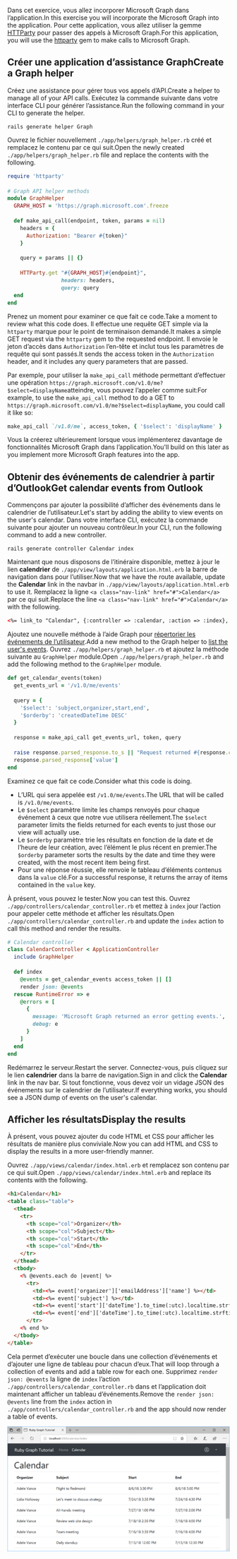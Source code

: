 <!-- markdownlint-disable MD002 MD041 -->

<span data-ttu-id="8d8e0-101">Dans cet exercice, vous allez incorporer Microsoft Graph dans l’application.</span><span class="sxs-lookup"><span data-stu-id="8d8e0-101">In this exercise you will incorporate the Microsoft Graph into the application.</span></span> <span data-ttu-id="8d8e0-102">Pour cette application, vous allez utiliser la gemme [HTTParty](https://github.com/jnunemaker/httparty) pour passer des appels à Microsoft Graph.</span><span class="sxs-lookup"><span data-stu-id="8d8e0-102">For this application, you will use the [httparty](https://github.com/jnunemaker/httparty) gem to make calls to Microsoft Graph.</span></span>

## <a name="create-a-graph-helper"></a><span data-ttu-id="8d8e0-103">Créer une application d’assistance Graph</span><span class="sxs-lookup"><span data-stu-id="8d8e0-103">Create a Graph helper</span></span>

<span data-ttu-id="8d8e0-104">Créez une assistance pour gérer tous vos appels d’API.</span><span class="sxs-lookup"><span data-stu-id="8d8e0-104">Create a helper to manage all of your API calls.</span></span> <span data-ttu-id="8d8e0-105">Exécutez la commande suivante dans votre interface CLI pour générer l’assistance.</span><span class="sxs-lookup"><span data-stu-id="8d8e0-105">Run the following command in your CLI to generate the helper.</span></span>

```Shell
rails generate helper Graph
```

<span data-ttu-id="8d8e0-106">Ouvrez le fichier nouvellement `./app/helpers/graph_helper.rb` créé et remplacez le contenu par ce qui suit.</span><span class="sxs-lookup"><span data-stu-id="8d8e0-106">Open the newly created `./app/helpers/graph_helper.rb` file and replace the contents with the following.</span></span>

```ruby
require 'httparty'

# Graph API helper methods
module GraphHelper
  GRAPH_HOST = 'https://graph.microsoft.com'.freeze

  def make_api_call(endpoint, token, params = nil)
    headers = {
      Authorization: "Bearer #{token}"
    }

    query = params || {}

    HTTParty.get "#{GRAPH_HOST}#{endpoint}",
                 headers: headers,
                 query: query
  end
end
```

<span data-ttu-id="8d8e0-107">Prenez un moment pour examiner ce que fait ce code.</span><span class="sxs-lookup"><span data-stu-id="8d8e0-107">Take a moment to review what this code does.</span></span> <span data-ttu-id="8d8e0-108">Il effectue une requête GET simple via la `httparty` marque pour le point de terminaison demandé.</span><span class="sxs-lookup"><span data-stu-id="8d8e0-108">It makes a simple GET request via the `httparty` gem to the requested endpoint.</span></span> <span data-ttu-id="8d8e0-109">Il envoie le jeton d’accès dans `Authorization` l’en-tête et inclut tous les paramètres de requête qui sont passés.</span><span class="sxs-lookup"><span data-stu-id="8d8e0-109">It sends the access token in the `Authorization` header, and it includes any query parameters that are passed.</span></span>

<span data-ttu-id="8d8e0-110">Par exemple, pour utiliser la `make_api_call` méthode permettant d’effectuer une opération `https://graph.microsoft.com/v1.0/me?$select=displayName`atteindre, vous pouvez l’appeler comme suit:</span><span class="sxs-lookup"><span data-stu-id="8d8e0-110">For example, to use the `make_api_call` method to do a GET to `https://graph.microsoft.com/v1.0/me?$select=displayName`, you could call it like so:</span></span>

```ruby
make_api_call `/v1.0/me`, access_token, { '$select': 'displayName' }
```

<span data-ttu-id="8d8e0-111">Vous la créerez ultérieurement lorsque vous implémenterez davantage de fonctionnalités Microsoft Graph dans l’application.</span><span class="sxs-lookup"><span data-stu-id="8d8e0-111">You'll build on this later as you implement more Microsoft Graph features into the app.</span></span>

## <a name="get-calendar-events-from-outlook"></a><span data-ttu-id="8d8e0-112">Obtenir des événements de calendrier à partir d’Outlook</span><span class="sxs-lookup"><span data-stu-id="8d8e0-112">Get calendar events from Outlook</span></span>

<span data-ttu-id="8d8e0-113">Commençons par ajouter la possibilité d’afficher des événements dans le calendrier de l’utilisateur.</span><span class="sxs-lookup"><span data-stu-id="8d8e0-113">Let's start by adding the ability to view events on the user's calendar.</span></span> <span data-ttu-id="8d8e0-114">Dans votre interface CLI, exécutez la commande suivante pour ajouter un nouveau contrôleur.</span><span class="sxs-lookup"><span data-stu-id="8d8e0-114">In your CLI, run the following command to add a new controller.</span></span>

```Shell
rails generate controller Calendar index
```

<span data-ttu-id="8d8e0-115">Maintenant que nous disposons de l’itinéraire disponible, mettez à jour le lien **calendrier** de `./app/view/layouts/application.html.erb` la barre de navigation dans pour l’utiliser.</span><span class="sxs-lookup"><span data-stu-id="8d8e0-115">Now that we have the route available, update the **Calendar** link in the navbar in `./app/view/layouts/application.html.erb` to use it.</span></span> <span data-ttu-id="8d8e0-116">Remplacez la ligne `<a class="nav-link" href="#">Calendar</a>` par ce qui suit.</span><span class="sxs-lookup"><span data-stu-id="8d8e0-116">Replace the line `<a class="nav-link" href="#">Calendar</a>` with the following.</span></span>

```html
<%= link_to "Calendar", {:controller => :calendar, :action => :index}, class: "nav-link#{' active' if controller.controller_name == 'calendar'}" %>
```

<span data-ttu-id="8d8e0-117">Ajoutez une nouvelle méthode à l’aide Graph pour [répertorier les événements de l’utilisateur](https://developer.microsoft.com/en-us/graph/docs/api-reference/v1.0/api/user_list_events).</span><span class="sxs-lookup"><span data-stu-id="8d8e0-117">Add a new method to the Graph helper to [list the user's events](https://developer.microsoft.com/en-us/graph/docs/api-reference/v1.0/api/user_list_events).</span></span> <span data-ttu-id="8d8e0-118">Ouvrez `./app/helpers/graph_helper.rb` et ajoutez la méthode suivante au `GraphHelper` module.</span><span class="sxs-lookup"><span data-stu-id="8d8e0-118">Open `./app/helpers/graph_helper.rb` and add the following method to the `GraphHelper` module.</span></span>

```ruby
def get_calendar_events(token)
  get_events_url = '/v1.0/me/events'

  query = {
    '$select': 'subject,organizer,start,end',
    '$orderby': 'createdDateTime DESC'
  }

  response = make_api_call get_events_url, token, query

  raise response.parsed_response.to_s || "Request returned #{response.code}" unless response.code == 200
  response.parsed_response['value']
end
```

<span data-ttu-id="8d8e0-119">Examinez ce que fait ce code.</span><span class="sxs-lookup"><span data-stu-id="8d8e0-119">Consider what this code is doing.</span></span>

- <span data-ttu-id="8d8e0-120">L’URL qui sera appelée est `/v1.0/me/events`.</span><span class="sxs-lookup"><span data-stu-id="8d8e0-120">The URL that will be called is `/v1.0/me/events`.</span></span>
- <span data-ttu-id="8d8e0-121">Le `$select` paramètre limite les champs renvoyés pour chaque événement à ceux que notre vue utilisera réellement.</span><span class="sxs-lookup"><span data-stu-id="8d8e0-121">The `$select` parameter limits the fields returned for each events to just those our view will actually use.</span></span>
- <span data-ttu-id="8d8e0-122">Le `$orderby` paramètre trie les résultats en fonction de la date et de l’heure de leur création, avec l’élément le plus récent en premier.</span><span class="sxs-lookup"><span data-stu-id="8d8e0-122">The `$orderby` parameter sorts the results by the date and time they were created, with the most recent item being first.</span></span>
- <span data-ttu-id="8d8e0-123">Pour une réponse réussie, elle renvoie le tableau d’éléments contenus dans la `value` clé.</span><span class="sxs-lookup"><span data-stu-id="8d8e0-123">For a successful response, it returns the array of items contained in the `value` key.</span></span>

<span data-ttu-id="8d8e0-124">À présent, vous pouvez le tester.</span><span class="sxs-lookup"><span data-stu-id="8d8e0-124">Now you can test this.</span></span> <span data-ttu-id="8d8e0-125">Ouvrez `./app/controllers/calendar_controller.rb` et mettez à `index` jour l’action pour appeler cette méthode et afficher les résultats.</span><span class="sxs-lookup"><span data-stu-id="8d8e0-125">Open `./app/controllers/calendar_controller.rb` and update the `index` action to call this method and render the results.</span></span>

```ruby
# Calendar controller
class CalendarController < ApplicationController
  include GraphHelper

  def index
    @events = get_calendar_events access_token || []
    render json: @events
  rescue RuntimeError => e
    @errors = [
      {
        message: 'Microsoft Graph returned an error getting events.',
        debug: e
      }
    ]
  end
end
```

<span data-ttu-id="8d8e0-126">Redémarrez le serveur.</span><span class="sxs-lookup"><span data-stu-id="8d8e0-126">Restart the server.</span></span> <span data-ttu-id="8d8e0-127">Connectez-vous, puis cliquez sur le lien **calendrier** dans la barre de navigation.</span><span class="sxs-lookup"><span data-stu-id="8d8e0-127">Sign in and click the **Calendar** link in the nav bar.</span></span> <span data-ttu-id="8d8e0-128">Si tout fonctionne, vous devez voir un vidage JSON des événements sur le calendrier de l’utilisateur.</span><span class="sxs-lookup"><span data-stu-id="8d8e0-128">If everything works, you should see a JSON dump of events on the user's calendar.</span></span>

## <a name="display-the-results"></a><span data-ttu-id="8d8e0-129">Afficher les résultats</span><span class="sxs-lookup"><span data-stu-id="8d8e0-129">Display the results</span></span>

<span data-ttu-id="8d8e0-130">À présent, vous pouvez ajouter du code HTML et CSS pour afficher les résultats de manière plus conviviale.</span><span class="sxs-lookup"><span data-stu-id="8d8e0-130">Now you can add HTML and CSS to display the results in a more user-friendly manner.</span></span>

<span data-ttu-id="8d8e0-131">Ouvrez `./app/views/calendar/index.html.erb` et remplacez son contenu par ce qui suit.</span><span class="sxs-lookup"><span data-stu-id="8d8e0-131">Open `./app/views/calendar/index.html.erb` and replace its contents with the following.</span></span>

```html
<h1>Calendar</h1>
<table class="table">
  <thead>
    <tr>
      <th scope="col">Organizer</th>
      <th scope="col">Subject</th>
      <th scope="col">Start</th>
      <th scope="col">End</th>
    </tr>
  </thead>
  <tbody>
    <% @events.each do |event| %>
      <tr>
        <td><%= event['organizer']['emailAddress']['name'] %></td>
        <td><%= event['subject'] %></td>
        <td><%= event['start']['dateTime'].to_time(:utc).localtime.strftime('%-m/%-d/%y %l:%M %p') %></td>
        <td><%= event['end']['dateTime'].to_time(:utc).localtime.strftime('%-m/%-d/%y %l:%M %p') %></td>
      </tr>
    <% end %>
  </tbody>
</table>
```

<span data-ttu-id="8d8e0-132">Cela permet d’exécuter une boucle dans une collection d’événements et d’ajouter une ligne de tableau pour chacun d’eux.</span><span class="sxs-lookup"><span data-stu-id="8d8e0-132">That will loop through a collection of events and add a table row for each one.</span></span> <span data-ttu-id="8d8e0-133">Supprimez `render json: @events` la ligne de `index` l’action `./app/controllers/calendar_controller.rb` dans et l’application doit maintenant afficher un tableau d’événements.</span><span class="sxs-lookup"><span data-stu-id="8d8e0-133">Remove the `render json: @events` line from the `index` action in `./app/controllers/calendar_controller.rb` and the app should now render a table of events.</span></span>

![Capture d’écran du tableau des événements](./images/add-msgraph-01.png)